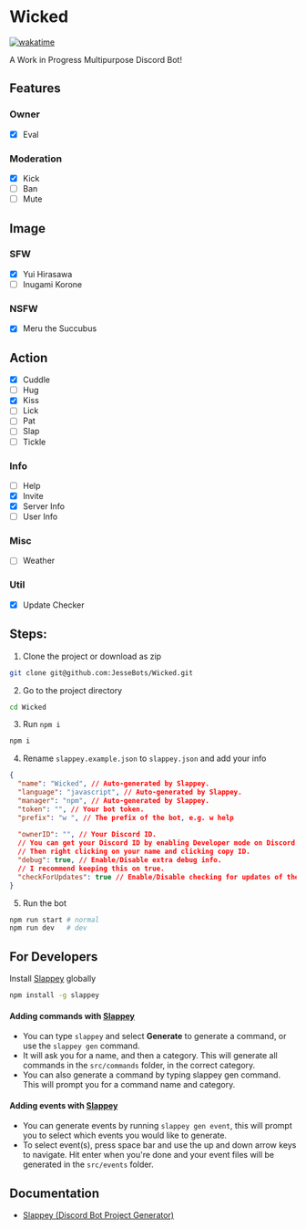 # Wicked
[![wakatime](https://wakatime.com/badge/user/aee8792f-d01d-4fab-89d4-0b326512d9b2/project/c9187bb9-3a4b-402d-a309-0b33705436d1.svg)](https://wakatime.com/badge/user/aee8792f-d01d-4fab-89d4-0b326512d9b2/project/c9187bb9-3a4b-402d-a309-0b33705436d1)

A Work in Progress Multipurpose Discord Bot!

## Features

### Owner
- [X] Eval

### Moderation
- [X] Kick
- [ ] Ban
- [ ] Mute

## Image
### SFW
- [X] Yui Hirasawa
- [ ] Inugami Korone

### NSFW
- [X] Meru the Succubus

## Action
- [X] Cuddle
- [ ] Hug
- [X] Kiss
- [ ] Lick
- [ ] Pat
- [ ] Slap
- [ ] Tickle

### Info
- [ ] Help
- [X] Invite
- [X] Server Info
- [ ] User Info

### Misc
- [ ] Weather

### Util
- [X] Update Checker


## Steps:
1. Clone the project or download as zip
```bash
git clone git@github.com:JesseBots/Wicked.git
```

2. Go to the project directory
```bash
cd Wicked
```

3. Run `npm i`
```bash
npm i
```

4. Rename `slappey.example.json` to `slappey.json` and add your info
```json
{
  "name": "Wicked", // Auto-generated by Slappey.
  "language": "javascript", // Auto-generated by Slappey.
  "manager": "npm", // Auto-generated by Slappey.
  "token": "", // Your bot token.
  "prefix": "w ", // The prefix of the bot, e.g. w help
  
  "ownerID": "", // Your Discord ID.
  // You can get your Discord ID by enabling Developer mode on Discord,
  // Then right clicking on your name and clicking copy ID.
  "debug": true, // Enable/Disable extra debug info.
  // I recommend keeping this on true.
  "checkForUpdates": true // Enable/Disable checking for updates of the source.
}
```

5. Run the bot
```bash
npm run start # normal
npm run dev   # dev
```

## For Developers
Install [Slappey](https://github.com/stuyy/slappey) globally
```bash
npm install -g slappey
```

#### Adding commands with [Slappey](https://github.com/stuyy/slappey)
- You can type `slappey` and select **Generate** to generate a command, or use the `slappey gen` command.
- It will ask you for a name, and then a category. This will generate all commands in the `src/commands` folder, in the correct category.
- You can also generate a command by typing slappey gen command. This will prompt you for a command name and category.

#### Adding events with [Slappey](https://github.com/stuyy/slappey)
- You can generate events by running `slappey gen event`, this will prompt you to select which events you would like to generate.
- To select event(s), press space bar and use the up and down arrow keys to navigate. Hit enter when you're done and your event files will be generated in the `src/events` folder.

## Documentation
- [Slappey (Discord Bot Project Generator)](https://github.com/stuyy/slappey)